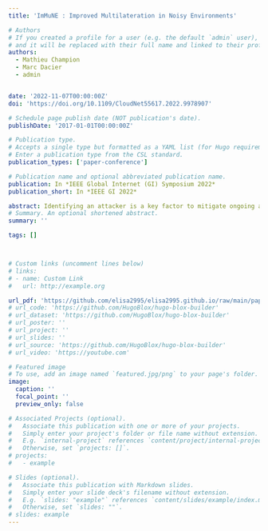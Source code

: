 ```yaml
---
title: 'ImMuNE : Improved Multilateration in Noisy Environments'

# Authors
# If you created a profile for a user (e.g. the default `admin` user), write the username (folder name) here
# and it will be replaced with their full name and linked to their profile.
authors:
  - Mathieu Champion
  - Marc Dacier
  - admin


date: '2022-11-07T00:00:00Z'
doi: 'https://doi.org/10.1109/CloudNet55617.2022.9978907'

# Schedule page publish date (NOT publication's date).
publishDate: '2017-01-01T00:00:00Z'

# Publication type.
# Accepts a single type but formatted as a YAML list (for Hugo requirements).
# Enter a publication type from the CSL standard.
publication_types: ['paper-conference']

# Publication name and optional abbreviated publication name.
publication: In *IEEE Global Internet (GI) Symposium 2022*
publication_short: In *IEEE GI 2022*

abstract: Identifying an attacker is a key factor to mitigate ongoing attacks. To evade localization, a single compromised machine can hide for months behind millions of available residential IP proxies. Without knowing the IP address of the machine, registration-based geolocation methods cannot be applied. Measurement-based methods have been proposed to estimate the location of a target without using its IP address. These methods use Round Trip Time (RTT) values and network speed modeling. They estimate a distance between the target and other observation points with known locations, called landmarks. However, most of these methods require additional information, whether it is on the topology of the network or the characteristics of the landmarks. In this paper, we present ImMuNE, a measurement-based technique which can estimate a location with only a few Round Trip Time measurements between a target and landmarks, even when some of these measures are inflated by temporary network congestion. Leveraging a previously made measurement campaign, we present promising results based on 11 millions TCP connections collected over a period of 4 months.
# Summary. An optional shortened abstract.
summary: ''

tags: []



# Custom links (uncomment lines below)
# links:
# - name: Custom Link
#   url: http://example.org

url_pdf: 'https://github.com/elisa2995/elisa2995.github.io/raw/main/papers/Champion_Immune_2022.pdf'
# url_code: 'https://github.com/HugoBlox/hugo-blox-builder'
# url_dataset: 'https://github.com/HugoBlox/hugo-blox-builder'
# url_poster: ''
# url_project: ''
# url_slides: ''
# url_source: 'https://github.com/HugoBlox/hugo-blox-builder'
# url_video: 'https://youtube.com'

# Featured image
# To use, add an image named `featured.jpg/png` to your page's folder.
image:
  caption: ''
  focal_point: ''
  preview_only: false

# Associated Projects (optional).
#   Associate this publication with one or more of your projects.
#   Simply enter your project's folder or file name without extension.
#   E.g. `internal-project` references `content/project/internal-project/index.md`.
#   Otherwise, set `projects: []`.
# projects:
#   - example

# Slides (optional).
#   Associate this publication with Markdown slides.
#   Simply enter your slide deck's filename without extension.
#   E.g. `slides: "example"` references `content/slides/example/index.md`.
#   Otherwise, set `slides: ""`.
# slides: example
---
```

